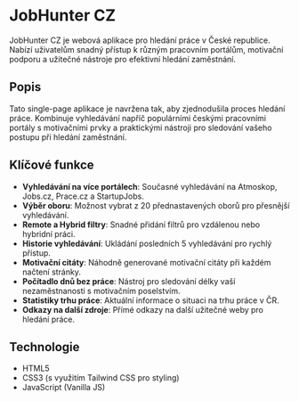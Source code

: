 # JobHunter CZ

JobHunter CZ je webová aplikace pro hledání práce v České republice. Nabízí uživatelům snadný přístup k různým pracovním portálům, motivační podporu a užitečné nástroje pro efektivní hledání zaměstnání.

## Popis

Tato single-page aplikace je navržena tak, aby zjednodušila proces hledání práce. Kombinuje vyhledávání napříč populárními českými pracovními portály s motivačními prvky a praktickými nástroji pro sledování vašeho postupu při hledání zaměstnání.

## Klíčové funkce

- **Vyhledávání na více portálech**: Současné vyhledávání na Atmoskop, Jobs.cz, Prace.cz a StartupJobs.
- **Výběr oboru**: Možnost vybrat z 20 přednastavených oborů pro přesnější vyhledávání.
- **Remote a Hybrid filtry**: Snadné přidání filtrů pro vzdálenou nebo hybridní práci.
- **Historie vyhledávání**: Ukládání posledních 5 vyhledávání pro rychlý přístup.
- **Motivační citáty**: Náhodně generované motivační citáty při každém načtení stránky.
- **Počítadlo dnů bez práce**: Nástroj pro sledování délky vaší nezaměstnanosti s motivačním poselstvím.
- **Statistiky trhu práce**: Aktuální informace o situaci na trhu práce v ČR.
- **Odkazy na další zdroje**: Přímé odkazy na další užitečné weby pro hledání práce.

## Technologie

- HTML5
- CSS3 (s využitím Tailwind CSS pro styling)
- JavaScript (Vanilla JS)
